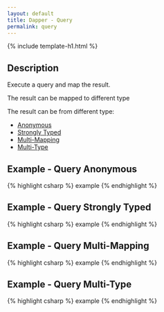 ```yaml
---
layout: default
title: Dapper - Query 
permalink: query
---
```


{% include template-h1.html %}

## Description
Execute a query and map the result.

The result can be mapped to different type

The result can be from different type:

- [Anonymous](#example---query-anonymous)
- [Strongly Typed](#example---query-strongly-typed)
- [Multi-Mapping](#example---query-multi-mapping)
- [Multi-Type](#example---query-multi-type)

## Example - Query Anonymous

{% highlight csharp %}
example
{% endhighlight %}

## Example - Query Strongly Typed

{% highlight csharp %}
example
{% endhighlight %}

## Example - Query Multi-Mapping

{% highlight csharp %}
example
{% endhighlight %}

## Example - Query Multi-Type

{% highlight csharp %}
example
{% endhighlight %}
